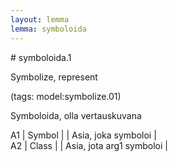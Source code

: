 ```yaml
---
layout: lemma
lemma: symboloida
---
```


<div class="sense">
# <span class="sensename">symboloida.1</span>

<span class="description">Symbolize, represent</span>

(tags: model:symbolize.01)

<span class="description">Symboloida, olla vertauskuvana</span>

A1 | Symbol |   | Asia, joka symboloi |  
A2 | Class |   | Asia, jota arg1 symboloi |  

</div>

